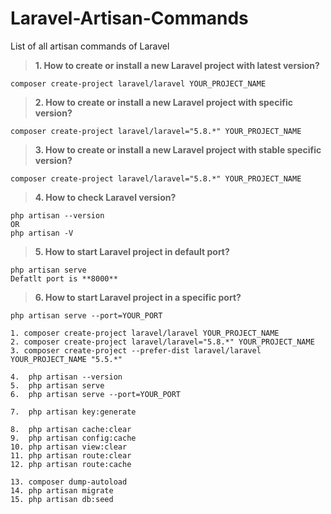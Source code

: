 # Laravel-Artisan-Commands
List of all artisan commands of Laravel

> **1. How to create or install a new Laravel project with latest version?**
```
composer create-project laravel/laravel YOUR_PROJECT_NAME 
```

> **2. How to create or install a new Laravel project with specific version?**
```
composer create-project laravel/laravel="5.8.*" YOUR_PROJECT_NAME 
```

> **3. How to create or install a new Laravel project with stable specific version?**
```
composer create-project laravel/laravel="5.8.*" YOUR_PROJECT_NAME 
```

> **4. How to check Laravel version?**
```
php artisan --version
OR
php artisan -V
```

> **5. How to start Laravel project in default port?**
```
php artisan serve
Defatlt port is **8000**
```

> **6. How to start Laravel project in a specific port?**
```
php artisan serve --port=YOUR_PORT
```

```
1. composer create-project laravel/laravel YOUR_PROJECT_NAME 
2. composer create-project laravel/laravel="5.8.*" YOUR_PROJECT_NAME
3. composer create-project --prefer-dist laravel/laravel YOUR_PROJECT_NAME "5.5.*"

4.  php artisan --version
5.  php artisan serve
6.  php artisan serve --port=YOUR_PORT

7.  php artisan key:generate

8.  php artisan cache:clear
9.  php artisan config:cache
10. php artisan view:clear
11. php artisan route:clear
12. php artisan route:cache

13. composer dump-autoload
14. php artisan migrate
15. php artisan db:seed
```
